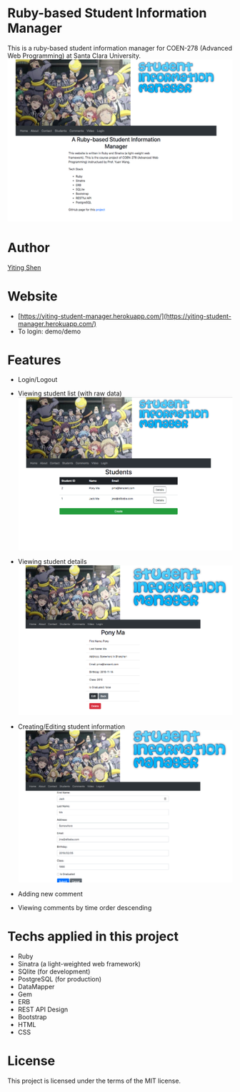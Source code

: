 Ruby-based Student Information Manager
================================
This is a ruby-based student information manager for COEN-278 (Advanced Web Programming) at Santa Clara University.
![](https://raw.githubusercontent.com/shenyiting2018/ruby-student-information-system/master/about-demo.png)

Author
========
[Yiting Shen](https://www.linkedin.com/in/shenyiting/) 

Website
========
* [https://yiting-student-manager.herokuapp.com/](https://yiting-student-manager.herokuapp.com/)
* To login: demo/demo

Features
=======

* Login/Logout

* Viewing student list (with raw data)
![](https://raw.githubusercontent.com/shenyiting2018/ruby-student-information-system/master/students-demo.png)
* Viewing student details
![](https://raw.githubusercontent.com/shenyiting2018/ruby-student-information-system/master/student-details-demo.png)
* Creating/Editing student information
![](https://raw.githubusercontent.com/shenyiting2018/ruby-student-information-system/master/student-edit-demo.png)
* Adding new comment
* Viewing comments by time order descending

Techs applied in this project
=======

* Ruby
* Sinatra (a light-weighted web framework)
* SQlite (for development)
* PostgreSQL (for production)
* DataMapper
* Gem
* ERB
* REST API Design
* Bootstrap
* HTML
* CSS


License
=======

This project is licensed under the terms of the MIT license.
